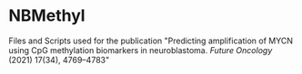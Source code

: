 # NBMethyl
Files and Scripts used for the publication "Predicting amplification of MYCN using CpG methylation biomarkers in neuroblastoma. _Future Oncology_ (2021) 17(34), 4769–4783"
